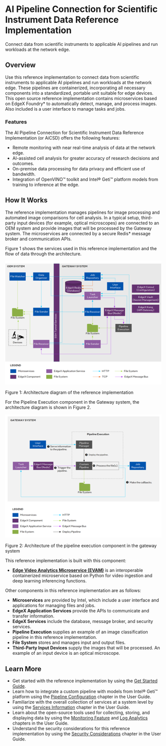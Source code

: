 # AI Pipeline Connection for Scientific Instrument Data Reference Implementation

Connect data from scientific instruments to applicable AI pipelines and run workloads at the network edge.

## Overview

Use this reference implementation to connect data from scientific instruments to applicable AI pipelines and run workloads at the network edge. These pipelines are containerized, incorporating all necessary components into a standardized, portable unit suitable for edge devices. This open source reference implementation contains microservices based on EdgeX Foundry* to automatically detect, manage, and process images. Also included is a user interface to manage tasks and jobs.

### Features

The AI Pipeline Connection for Scientific Instrument Data Reference Implementation (or AiCSD) offers the following features:

-   Remote monitoring with near real-time analysis of data at the network edge.
-   AI-assisted cell analysis for greater accuracy of research decisions and outcomes.
-   On-premise data processing for data privacy and efficient use of bandwidth.
-   Integration of OpenVINO™ toolkit and Intel® Geti™ platform models from training to inference at the edge.


## How It Works

The reference implementation manages pipelines for image processing and automated image comparisons for cell analysis. In a typical setup, third-party input devices (for example, optical microscopes) are connected to an OEM system and provide images that will be processed by the Gateway system. The microservices are connected by a secure Redis* message broker and communication APIs.

Figure 1 shows the services used in this reference implementation and the flow of data through the architecture.

![Architecture and high-level representation of the flow of data through the architecture](./images/cell-analytics-arch-diagram.png)

Figure 1: Architecture diagram of the reference implementation

For the Pipeline Execution component in the Gateway system, the architecture diagram is shown in Figure 2.

![A closer look at the Pipeline Execution](./images/cell-analytics-pipeline.png)

Figure 2: Architecture of the pipeline execution component in the gateway system

This reference implementation is built with this component:

-   <a href="https://edgeservicescatalog.intel.com/details/?microserviceType=recipe&microserviceNameForUrl=edge-video-analytics-microservice">**Edge Video Analytics Microservice (EVAM)**</a> is an interoperable containerized microservice based on Python for video ingestion and deep learning inferencing functions.

Other components in this reference implementation are as follows:

-   **Microservices** are provided by Intel, which include a user interface and applications for managing files and jobs.
-   **EdgeX Application Services** provide the APIs to communicate and transfer information.
-   **EdgeX Services** include the database, message broker, and security services.
-   **Pipeline Execution** supplies an example of an image classification pipeline in this reference implementation.
-   **File System** stores and manages input and output files.
-   **Third-Party Input Devices** supply the images that will be processed. An example of an input device is an optical microscope.

## Learn More

-   Get started with the reference implementation by using the [Get Started Guide](../user-guide/Get-Started-Guide.md).
-  Learn how to integrate a custom pipeline with models from Intel® Geti™ platform using the [Pipeline Configuration](./Pipeline-Configuration.md) chapter in the User Guide.
-   Familiarize with the overall collection of services at a system level by using the [Services Information](./services/general-info.md) chapter in the User Guide.
-   Learn about the open-source tools used for collecting, storing, and displaying data by using the [Monitoring Feature](./monitoring/overview.md) and [Log Analytics](./log-analytics/overview.md) chapters in the User Guide.
-   Understand the security considerations for this reference implementation by using the [Security Considerations](./security/security-docs.md) chapter in the User Guide.
